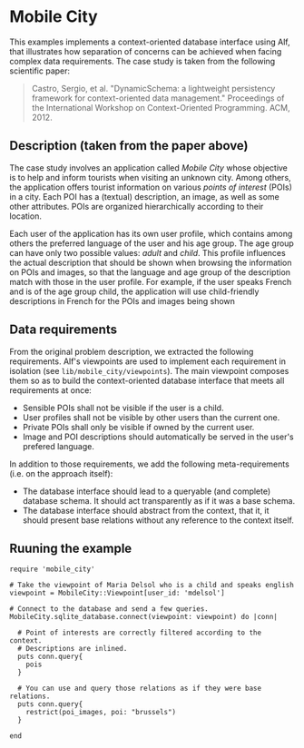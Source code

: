 # Mobile City

This examples implements a context-oriented database interface using Alf, that
illustrates how separation of concerns can be achieved when facing complex
data requirements. The case study is taken from the following scientific
paper:

> Castro, Sergio, et al. "DynamicSchema: a lightweight persistency framework for context-oriented data management." Proceedings of the International Workshop on Context-Oriented Programming. ACM, 2012.

## Description (taken from the paper above)

The case study involves an application called *Mobile City* whose objective is to help and inform tourists when visiting an unknown city. Among others, the application offers tourist information on various _points of interest_ (POIs) in a city. Each POI has a (textual) description, an image, as well as
some other attributes. POIs are organized hierarchically according to their location.

Each user of the application has its own user profile, which contains among
others the preferred language of the user and his age group. The age group can
have only two possible values: _adult_ and _child_. This profile influences
the actual description that should be shown when browsing the information on
POIs and images, so that the language and age group of the description match with those in the user profile. For example, if the user speaks French and is of the age group child, the application will use child-friendly descriptions in French for the POIs and images being shown

## Data requirements

From the original problem description, we extracted the following
requirements. Alf's viewpoints are used to implement each requirement in
isolation (see `lib/mobile_city/viewpoints`). The main viewpoint composes them
so as to build the context-oriented database interface that meets all
requirements at once:

* Sensible POIs shall not be visible if the user is a child.
* User profiles shall not be visible by other users than the current one.
* Private POIs shall only be visible if owned by the current user.
* Image and POI descriptions should automatically be served in the user's prefered language.

In addition to those requirements, we add the following meta-requirements (i.e. on the approach itself):

* The database interface should lead to a queryable (and complete) database schema. It should act transparently as if it was a base schema.
* The database interface should abstract from the context, that it, it should present base relations without any reference to the context itself.

## Ruuning the example

```
require 'mobile_city'

# Take the viewpoint of Maria Delsol who is a child and speaks english
viewpoint = MobileCity::Viewpoint[user_id: 'mdelsol']

# Connect to the database and send a few queries.
MobileCity.sqlite_database.connect(viewpoint: viewpoint) do |conn|

  # Point of interests are correctly filtered according to the context.
  # Descriptions are inlined.
  puts conn.query{
    pois
  }

  # You can use and query those relations as if they were base relations.
  puts conn.query{
    restrict(poi_images, poi: "brussels")
  }

end
```
